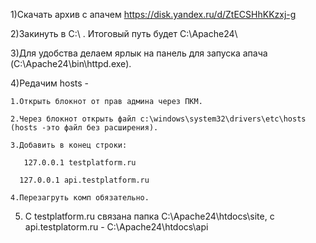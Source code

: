 1)Скачать архив с апачем  https://disk.yandex.ru/d/ZtECSHhKKzxj-g

2)Закинуть в C:\ . Итоговый путь будет C:\Apache24\

3)Для удобства делаем ярлык на панель для запуска апача (C:\Apache24\bin\httpd.exe).

4)Редачим hosts - 

    1.Открыть блокнот от прав админа через ПКМ.
  
    2.Через блокнот открыть файл c:\windows\system32\drivers\etc\hosts (hosts -это файл без расширения).
  
    3.Добавить в конец строки:
  
       127.0.0.1 testplatform.ru
    
      127.0.0.1 api.testplatform.ru
    
    4.Перезагруть комп обязательно.
  
 5) C testplatform.ru связана папка C:\Apache24\htdocs\site, с  api.testplatorm.ru - C:\Apache24\htdocs\api
  
